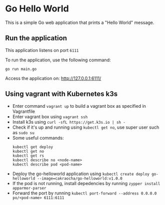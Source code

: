 # Go Hello World

This is a simple Go web application that prints a "Hello World" message.

## Run the application

This application listens on port `6111`

To run the application, use the following command:
```
go run main.go 
```

Access the application on: http://127.0.0.1:6111/

## Using vagrant with Kubernetes k3s

- Enter command `vagrant up` to build a vagrant box as specified in Vagrantfile
- Enter vagrant box using `vagrant ssh`
- Install k3s using `curl -sfL https://get.k3s.io | sh -`
- Check if it's up and running using `kubectl get no`, use super user such as `sudo su`
- Some useful commands:
    ```
    kubectl get deploy
    kubectl get no
    kubectl get rs
    kubectl describe no <node-name>
    kubectl describe pod <pod-name>
    ```
- Deploy the go-helloworld application using `kubectl create deploy go-helloworld --image=cakraocha/go-helloworld:v1.0.0`
- If the pod is not running, install depedencies by running `zypper install apparmor-parser`
- Forward the port by running `kubectl port-forward --address 0.0.0.0 po/<pod-name> 6111:6111`